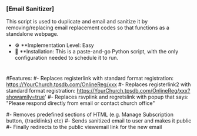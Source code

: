 ###  [Email Sanitizer]
This script is used to duplicate and email and sanitize it by removing/replacing email replacement codes so that functions as a standalone webpage.

- ⚙️ **Implementation Level: Easy
- 🧩 **Installation: This is a paste-and-go Python script, with the only configuration needed to schedule it to run.

#
#Features:
#- Replaces registerlink with standard format registration: https://YourChurch.tpsdb.com/OnlineReg/xxx
#- Replaces registerlink2 with standard format registration: https://YourChurch.tpsdb.com/OnlineReg/xxx?showamily=true'
#- Replaces rsvplink and regretslink with popup that says: "Please respond directly from email or contact church office"

#- Removes predefined sections of HTML (e.g. Manage Subscription button, {tracklinks} etc)
#- Sends sanitized email to user and makes it public
#- Finally redirects to the public viewemail link for the new email

